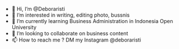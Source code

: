 - 👋 Hi, I’m @Deboraristi
- 👀 I’m interested in writing, editing photo, bussnis
- 🌱 I’m currently learning Business Administration in Indonesia Open University
- 💞️ I’m looking to collaborate on business content
- 📫 How to reach me ? DM my Instagram @deboraristi

<!---
Deboraristi/Deboraristi is a ✨ special ✨ repository because its `README.md` (this file) appears on your GitHub profile.
You can click the Preview link to take a look at your changes.
--->
